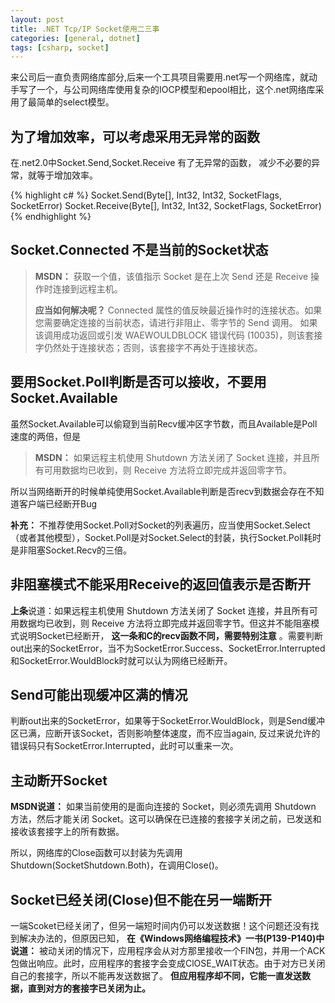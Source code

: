 ```yaml
---
layout: post
title: .NET Tcp/IP Socket使用二三事
categories: [general, dotnet]
tags: [csharp, socket]
---
```


来公司后一直负责网络库部分,后来一个工具项目需要用.net写一个网络库，就动手写了一个，与公司网络库使用复杂的IOCP模型和epool相比，这个.net网络库采用了最简单的select模型。

## 为了增加效率，可以考虑采用无异常的函数 ##
在.net2.0中Socket.Send,Socket.Receive 有了无异常的函数，
减少不必要的异常，就等于增加效率。

{% highlight c# %}
Socket.Send(Byte[], Int32, Int32, SocketFlags, SocketError) 
Socket.Receive(Byte[], Int32, Int32, SocketFlags, SocketError) 
{% endhighlight %}

## Socket.Connected 不是当前的Socket状态 ##

> **MSDN：**
> 获取一个值，该值指示 Socket 是在上次 Send 还是 Receive 操作时连接到远程主机。 
>     
> **应当如何解决呢？**
> Connected 属性的值反映最近操作时的连接状态。如果您需要确定连接的当前状态，请进行非阻止、零字节的 Send 调用。 如果该调用成功返回或引发 WAEWOULDBLOCK 错误代码 (10035)，则该套接字仍然处于连接状态；否则，该套接字不再处于连接状态。 

## 要用Socket.Poll判断是否可以接收，不要用Socket.Available ##
虽然Socket.Available可以偷窥到当前Recv缓冲区字节数，而且Available是Poll速度的两倍，但是

> **MSDN：** 
> 如果远程主机使用 Shutdown 方法关闭了 Socket
> 连接，并且所有可用数据均已收到，则 Receive 方法将立即完成并返回零字节。

所以当网络断开的时候单纯使用Socket.Available判断是否recv到数据会存在不知道客户端已经断开Bug

**补充：**
不推荐使用Socket.Poll对Socket的列表遍历，应当使用Socket.Select（或者其他模型），Socket.Poll是对Socket.Select的封装，执行Socket.Poll耗时是非阻塞Socket.Recv的三倍。

## 非阻塞模式不能采用Receive的返回值表示是否断开 ##
**上条**说道：如果远程主机使用 Shutdown 方法关闭了 Socket
连接，并且所有可用数据均已收到，则 Receive
方法将立即完成并返回零字节。但这并不能阻塞模式说明Socket已经断开，
**这一条和C的recv函数不同，需要特别注意**
。需要判断out出来的SocketError，当不为SocketError.Success、SocketError.Interrupted和SocketError.WouldBlock时就可以认为网络已经断开。

## Send可能出现缓冲区满的情况 ##
判断out出来的SocketError，如果等于SocketError.WouldBlock，则是Send缓冲区已满，应断开该Socket，否则影响整体速度，而不应当again,
反过来说允许的错误码只有SocketError.Interrupted，此时可以重来一次。

## 主动断开Socket ##
**MSDN说道：** 如果当前使用的是面向连接的 Socket，则必须先调用 Shutdown
方法，然后才能关闭
Socket。这可以确保在已连接的套接字关闭之前，已发送和接收该套接字上的所有数据。

所以，网络库的Close函数可以封装为先调用
Shutdown(SocketShutdown.Both)，在调用Close()。

## Socket已经关闭(Close)但不能在另一端断开 ##
一端Scoket已经关闭了，但另一端短时间内仍可以发送数据！这个问题还没有找到解决办法的，但原因已知，
**在《Windows网络编程技术》一书(P139-P140)中说道：**
被动关闭的情况下，应用程序会从对方那里接收一个FIN包，并用一个ACK包做出响应。此时，应用程序的套接字会变成ClOSE\_WAIT状态。由于对方已关闭自己的套接字，所以不能再发送数据了。
**但应用程序却不同，它能一直发送数据，直到对方的套接字已关闭为止。**

